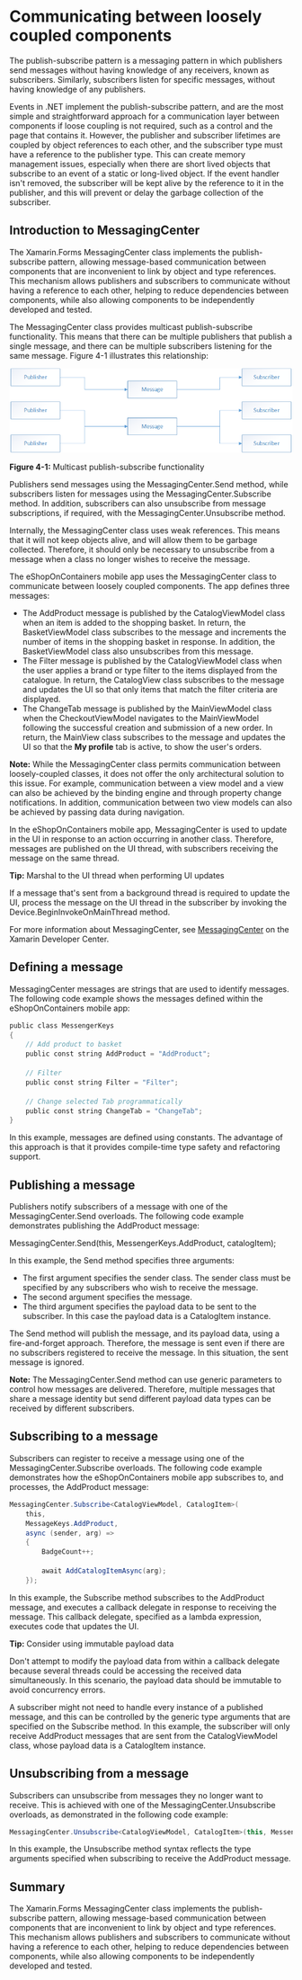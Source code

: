 # Communicating between loosely coupled components

The publish-subscribe pattern is a messaging pattern in which publishers send messages without having knowledge of any receivers, known as subscribers. Similarly, subscribers listen for specific messages, without having knowledge of any publishers.

Events in .NET implement the publish-subscribe pattern, and are the most simple and straightforward approach for a communication layer between components if loose coupling is not required, such as a control and the page that contains it. However, the publisher and subscriber lifetimes are coupled by object references to each other, and the subscriber type must have a reference to the publisher type. This can create memory management issues, especially when there are short lived objects that subscribe to an event of a static or long-lived object. If the event handler isn't removed, the subscriber will be kept alive by the reference to it in the publisher, and this will prevent or delay the garbage collection of the subscriber.

## Introduction to MessagingCenter

The Xamarin.Forms MessagingCenter class implements the publish-subscribe pattern, allowing message-based communication between components that are inconvenient to link by object and type references. This mechanism allows publishers and subscribers to communicate without having a reference to each other, helping to reduce dependencies between components, while also allowing components to be independently developed and tested.

The MessagingCenter class provides multicast publish-subscribe functionality. This means that there can be multiple publishers that publish a single message, and there can be multiple subscribers listening for the same message. Figure 4-1 illustrates this relationship:

![](./media/image7.png)

**Figure 4-1:** Multicast publish-subscribe functionality

Publishers send messages using the MessagingCenter.Send method, while subscribers listen for messages using the MessagingCenter.Subscribe method. In addition, subscribers can also unsubscribe from message subscriptions, if required, with the MessagingCenter.Unsubscribe method.

Internally, the MessagingCenter class uses weak references. This means that it will not keep objects alive, and will allow them to be garbage collected. Therefore, it should only be necessary to unsubscribe from a message when a class no longer wishes to receive the message.

The eShopOnContainers mobile app uses the MessagingCenter class to communicate between loosely coupled components. The app defines three messages:

- The AddProduct message is published by the CatalogViewModel class when an item is added to the shopping basket. In return, the BasketViewModel class subscribes to the message and increments the number of items in the shopping basket in response. In addition, the BasketViewModel class also unsubscribes from this message.
- The Filter message is published by the CatalogViewModel class when the user applies a brand or type filter to the items displayed from the catalogue. In return, the CatalogView class subscribes to the message and updates the UI so that only items that match the filter criteria are displayed.
- The ChangeTab message is published by the MainViewModel class when the CheckoutViewModel navigates to the MainViewModel following the successful creation and submission of a new order. In return, the MainView class subscribes to the message and updates the UI so that the **My profile** tab is active, to show the user's orders.

**Note:** While the MessagingCenter class permits communication between loosely-coupled classes, it does not offer the only architectural solution to this issue. For example, communication between a view model and a view can also be achieved by the binding engine and through property change notifications. In addition, communication between two view models can also be achieved by passing data during navigation.

In the eShopOnContainers mobile app, MessagingCenter is used to update in the UI in response to an action occurring in another class. Therefore, messages are published on the UI thread, with subscribers receiving the message on the same thread.

**Tip:** Marshal to the UI thread when performing UI updates

If a message that's sent from a background thread is required to update the UI, process the message on the UI thread in the subscriber by invoking the Device.BeginInvokeOnMainThread method.

For more information about MessagingCenter, see [MessagingCenter](https://developer.xamarin.com/guides/xamarin-forms/application-fundamentals/messaging-center/) on the Xamarin Developer Center.

## Defining a message

MessagingCenter messages are strings that are used to identify messages. The following code example shows the messages defined within the eShopOnContainers mobile app:

```csharp
public class MessengerKeys
{
    // Add product to basket
    public const string AddProduct = "AddProduct";

    // Filter
    public const string Filter = "Filter";

    // Change selected Tab programmatically
    public const string ChangeTab = "ChangeTab";
}
```

In this example, messages are defined using constants. The advantage of this approach is that it provides compile-time type safety and refactoring support.

## Publishing a message

Publishers notify subscribers of a message with one of the MessagingCenter.Send overloads. The following code example demonstrates publishing the AddProduct message:

MessagingCenter.Send(this, MessengerKeys.AddProduct, catalogItem);

In this example, the Send method specifies three arguments:

- The first argument specifies the sender class. The sender class must be specified by any subscribers who wish to receive the message.
- The second argument specifies the message.
- The third argument specifies the payload data to be sent to the subscriber. In this case the payload data is a CatalogItem instance.

The Send method will publish the message, and its payload data, using a fire-and-forget approach. Therefore, the message is sent even if there are no subscribers registered to receive the message. In this situation, the sent message is ignored.

**Note:** The MessagingCenter.Send method can use generic parameters to control how messages are delivered. Therefore, multiple messages that share a message identity but send different payload data types can be received by different subscribers.

## Subscribing to a message

Subscribers can register to receive a message using one of the MessagingCenter.Subscribe overloads. The following code example demonstrates how the eShopOnContainers mobile app subscribes to, and processes, the AddProduct message:

```csharp
MessagingCenter.Subscribe<CatalogViewModel, CatalogItem>(
    this,
    MessageKeys.AddProduct,
    async (sender, arg) =>
    {
        BadgeCount++;
    
        await AddCatalogItemAsync(arg);
    });
```

In this example, the Subscribe method subscribes to the AddProduct message, and executes a callback delegate in response to receiving the message. This callback delegate, specified as a lambda expression, executes code that updates the UI.

**Tip:** Consider using immutable payload data

Don't attempt to modify the payload data from within a callback delegate because several threads could be accessing the received data simultaneously. In this scenario, the payload data should be immutable to avoid concurrency errors.

A subscriber might not need to handle every instance of a published message, and this can be controlled by the generic type arguments that are specified on the Subscribe method. In this example, the subscriber will only receive AddProduct messages that are sent from the CatalogViewModel class, whose payload data is a CatalogItem instance.

## Unsubscribing from a message

Subscribers can unsubscribe from messages they no longer want to receive. This is achieved with one of the MessagingCenter.Unsubscribe overloads, as demonstrated in the following code example:

```csharp
MessagingCenter.Unsubscribe<CatalogViewModel, CatalogItem>(this, MessengerKeys.AddProduct);
```

In this example, the Unsubscribe method syntax reflects the type arguments specified when subscribing to receive the AddProduct message.

## Summary

The Xamarin.Forms MessagingCenter class implements the publish-subscribe pattern, allowing message-based communication between components that are inconvenient to link by object and type references. This mechanism allows publishers and subscribers to communicate without having a reference to each other, helping to reduce dependencies between components, while also allowing components to be independently developed and tested.